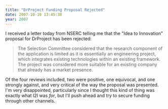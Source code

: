```yaml
---
title: "DrProject Funding Proposal Rejected"
date: 2007-10-10 13:45:38
year: 2007
---
```

I received a letter today from NSERC telling me that the "Idea to Innovation" proposal for  DrProject has been rejected:
<blockquote>The Selection Committee considered that the research component of the application is limited as it is essentially an engineering project, which integrates existing technologies within an existing framework.  The project was considered more suitable for an existing company that already has a market presence.
</blockquote>
Of the four reviews included, two were positive, one equivocal, and one strongly against, and very critical of the way the proposal was  presented.  I'm very disappointed, particularly since I thought this kind of thing was exactly what I2I was <em>for</em>, but I'll push ahead and try to secure  funding through other channels.
